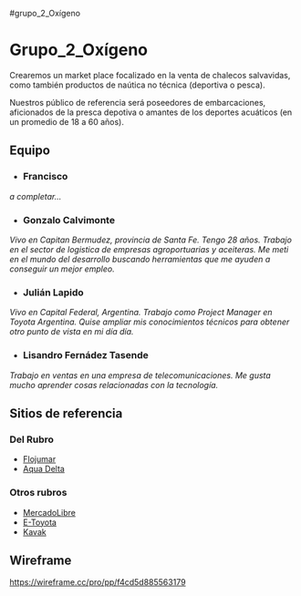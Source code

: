 #grupo_2_Oxígeno



# Grupo_2_Oxígeno



Crearemos un market place focalizado en la venta de chalecos salvavidas, como también productos de naútica no técnica (deportiva o pesca).

Nuestros público de referencia será poseedores de embarcaciones, aficionados de la presca depotiva o amantes de los deportes acuáticos (en un promedio de 18 a 60 años).



## Equipo

- ### Francisco 
*a completar...*
- ### Gonzalo Calvimonte
*Vivo en Capitan Bermudez, provincia de Santa Fe. Tengo 28 años. Trabajo en el sector de logistica de empresas agroportuarias y aceiteras. Me meti en el mundo del desarrollo buscando herramientas que me ayuden a conseguir un mejor empleo.*
- ### Julián Lapido
*Vivo en Capital Federal, Argentina. Trabajo como Project Manager en Toyota Argentina. Quise ampliar mis conocimientos técnicos para obtener otro punto de vista en mi día día.*
- ### Lisandro Fernádez Tasende
*Trabajo en ventas en una empresa de telecomunicaciones. Me gusta mucho aprender cosas relacionadas con la tecnología.*














## Sitios de referencia

### Del Rubro
 - [Flojumar](https://www.flojumar.com/)
 - [Aqua Delta](https://www.aquadelta.com.ar/marca/aquafloat.html)

### Otros rubros
 - [MercadoLibre](https://www.mercadolibre.com.ar/)
 - [E-Toyota](https://e.toyota.com.ar/inventory)
 - [Kavak](https://www.kavak.com/ar)
 
 
 
 
 
 ## Wireframe
 
 https://wireframe.cc/pro/pp/f4cd5d885563179
 
 


